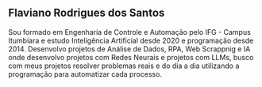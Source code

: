 ## Flaviano Rodrigues dos Santos

Sou formado em Engenharia de Controle e Automação pelo IFG - Campus Itumbiara e estudo Inteligência Artificial desde 2020 e programação desde 2014. Desenvolvo projetos de Análise de Dados, RPA, Web Scrappnig e IA onde desenvolvo projetos com Redes Neurais e projetos com LLMs, busco com meus projetos resolver problemas reais e do dia a dia utilizando a programação para automatizar cada processo.
<!--
**FlavianoRS/FlavianoRS** is a ✨ _special_ ✨ repository because its `README.md` (this file) appears on your GitHub profile.

Here are some ideas to get you started:

- 🔭 I’m currently working on ...
- 🌱 I’m currently learning ...
- 👯 I’m looking to collaborate on ...
- 🤔 I’m looking for help with ...
- 💬 Ask me about ...
- 📫 How to reach me: ...
- 😄 Pronouns: ...
- ⚡ Fun fact: ...
-->
